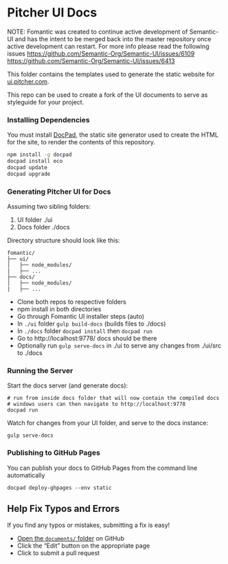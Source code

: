 # Pitcher UI Docs

NOTE: Fomantic was created to continue active development of Semantic-UI and has the intent to be merged back into the master repository once active development can restart. For more info please read the following issues https://github.com/Semantic-Org/Semantic-UI/issues/6109 https://github.com/Semantic-Org/Semantic-UI/issues/6413

This folder contains the templates used to generate the static website for [ui.pitcher.com](http://ui.pitcher.com). 

This repo can be used to create a fork of the UI documents to serve as styleguide for your project.

### Installing Dependencies


You must install [DocPad](http://github.com/docpad/docpad), the static site generator used to create the HTML for the site, to render the contents of this repository.
```bash
npm install -g docpad
docpad install eco
docpad update
docpad upgrade
```

### Generating Pitcher UI for Docs

Assuming two sibling folders:

1. UI folder ./ui
2. Docs folder ./docs

Directory structure should look like this:
```
fomantic/
├── ui/
│   ├── node_modules/
|   ├── ...
├── docs/
│   ├── node_modules/
|   ├── ...
```

* Clone both repos to respective folders
* npm install in both directories
* Go through Fomantic UI installer steps (auto)
* In `./ui` folder `gulp build-docs` (builds files to ./docs)
* In `./docs` folder `docpad install` then `docpad run`
* Go to http://localhost:9778/ docs should be there
* Optionally run `gulp serve-docs` in ./ui to serve any changes from ./ui/src to ./docs

### Running the Server

Start the docs server (and generate docs):

```
# run from inside docs folder that will now contain the compiled docs
# windows users can then navigate to http://localhost:9778
docpad run
```


Watch for changes from your UI folder, and serve to the docs instance:

```
gulp serve-docs
```

### Publishing to GitHub Pages

You can publish your docs to GitHub Pages from the command line automatically
```
docpad deploy-ghpages --env static
```


## Help Fix Typos and Errors

If you find any typos or mistakes, submitting a fix is easy!

- [Open the `documents/` folder](https://github.com/PitcherAG/Fomantic-UI-Docs/tree/master/server/documents) on GitHub
- Click the “Edit” button on the appropriate page
- Click to submit a pull request

